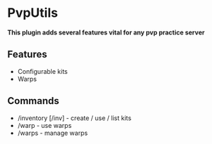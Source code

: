 # PvpUtils

**This plugin adds several features vital for any pvp practice server**

## Features

* Configurable kits
* Warps

## Commands

* /inventory [/inv] - create / use / list kits
* /warp - use warps
* /warps - manage warps
